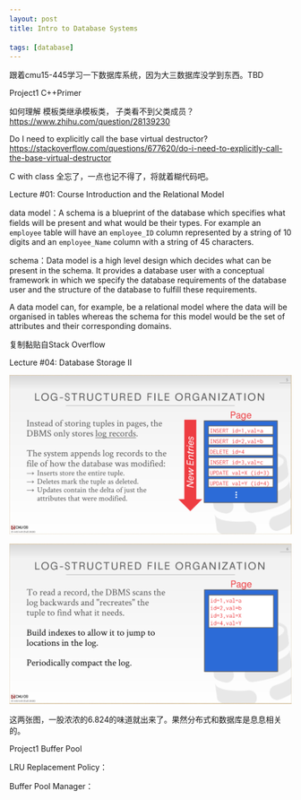 ```yaml
---
layout: post
title: Intro to Database Systems

tags: [database]
---
```


跟着cmu15-445学习一下数据库系统，因为大三数据库没学到东西。TBD



Project1 C++Primer

如何理解 模板类继承模板类， 子类看不到父类成员？https://www.zhihu.com/question/28139230

Do I need to explicitly call the base virtual destructor? https://stackoverflow.com/questions/677620/do-i-need-to-explicitly-call-the-base-virtual-destructor 

C with class 全忘了，一点也记不得了，将就着糊代码吧。

Lecture #01: Course Introduction and the Relational Model

data model：A schema is a blueprint of the database which specifies what fields will be present and what would be their types. For example an `employee` table will have an `employee_ID` column represented by a string of 10 digits and an `employee_Name` column with a string of 45 characters. 

schema：Data model is a high level design which decides what can be present in the schema. It provides a database user with a conceptual framework in which we specify the database requirements of the database user and the structure of the database to fulfill these requirements.

A data model can, for example, be a relational model where the data will be organised in tables whereas the schema for this model would be the set of attributes and their corresponding domains.

复制黏贴自Stack Overflow

Lecture #04: Database Storage II 

![1616052592658](image/1616052592658.png)

![1616052606638](image/1616052606638.png)

这两张图，一股浓浓的6.824的味道就出来了。果然分布式和数据库是息息相关的。

Project1 Buffer Pool

LRU Replacement Policy：

Buffer Pool Manager：